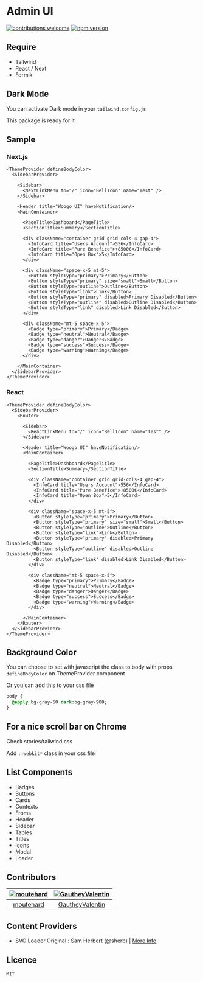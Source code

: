 # Admin UI
[![contributions welcome](https://img.shields.io/badge/contributions-welcome-brightgreen.svg?style=flat)](https://github.com/dwyl/esta/issues)
[![npm version](https://img.shields.io/npm/v/@woogo/admin-ui.svg?style=flat)](https://www.npmjs.com/package/@woogo/admin-ui)

## Require
 - Tailwind
 - React / Next
 - Formik

## Dark Mode

You can activate Dark mode in your ``tailwind.config.js``

This package is ready for it


## Sample

### Next.js
```tsx
<ThemeProvider defineBodyColor>
  <SidebarProvider>

    <Sidebar>
      <NextLinkMenu to="/" icon="BellIcon" name="Test" />
    </Sidebar>

    <Header title="Woogo UI" haveNotification/>
    <MainContainer>

      <PageTitle>Dashboard</PageTitle>
      <SectionTitle>Summary</SectionTitle>

      <div className="container grid grid-cols-4 gap-4">
        <InfoCard title="Users Account">556</InfoCard>
        <InfoCard title="Pure Benefice">+8500€</InfoCard>
        <InfoCard title="Open Box">5</InfoCard>
      </div>

      <div className="space-x-5 mt-5">
        <Button styleType="primary">Primary</Button>
        <Button styleType="primary" size="small">Small</Button>
        <Button styleType="outline">Outline</Button>
        <Button styleType="link">Link</Button>
        <Button styleType="primary" disabled>Primary Disabled</Button>
        <Button styleType="outline" disabled>Outline Disabled</Button>
        <Button styleType="link" disabled>Link Disabled</Button>
      </div>

      <div className="mt-5 space-x-5">
        <Badge type="primary">Primary</Badge>
        <Badge type="neutral">Neutral</Badge>
        <Badge type="danger">Danger</Badge>
        <Badge type="success">Success</Badge>
        <Badge type="warning">Warning</Badge>
      </div>

    </MainContainer>
  </SidebarProvider>
</ThemeProvider>
```

### React
```tsx
<ThemeProvider defineBodyColor>
  <SidebarProvider>
    <Router>

      <Sidebar>
        <ReactLinkMenu to="/" icon="BellIcon" name="Test" />
      </Sidebar>

      <Header title="Woogo UI" haveNotification/>
      <MainContainer>

        <PageTitle>Dashboard</PageTitle>
        <SectionTitle>Summary</SectionTitle>

        <div className="container grid grid-cols-4 gap-4">
          <InfoCard title="Users Account">556</InfoCard>
          <InfoCard title="Pure Benefice">+8500€</InfoCard>
          <InfoCard title="Open Box">5</InfoCard>
        </div>

        <div className="space-x-5 mt-5">
          <Button styleType="primary">Primary</Button>
          <Button styleType="primary" size="small">Small</Button>
          <Button styleType="outline">Outline</Button>
          <Button styleType="link">Link</Button>
          <Button styleType="primary" disabled>Primary Disabled</Button>
          <Button styleType="outline" disabled>Outline Disabled</Button>
          <Button styleType="link" disabled>Link Disabled</Button>
        </div>

        <div className="mt-5 space-x-5">
          <Badge type="primary">Primary</Badge>
          <Badge type="neutral">Neutral</Badge>
          <Badge type="danger">Danger</Badge>
          <Badge type="success">Success</Badge>
          <Badge type="warning">Warning</Badge>
        </div>

      </MainContainer>
    </Router>
  </SidebarProvider>
</ThemeProvider>
```

## Background Color

You can choose to set with javascript the class to body with props ``defineBodyColor`` on ThemeProvider component

Or you can add this to your css file
```sass
body {
  @apply bg-gray-50 dark:bg-gray-900;
}
```

## For a nice scroll bar on Chrome

Check stories/tailwind.css

Add ``::webkit*`` class in your css file 

## List Components
- Badges
- Buttons
- Cards
- Contexts
- Froms
- Header
- Sidebar
- Tables
- Titles
- Icons
- Modal
- Loader

## Contributors
[<img alt="moutehard" src="https://avatars.githubusercontent.com/u/862238?v=4&s=117 width=117">](https://github.com/moutehard) |[<img alt="GautheyValentin" src="https://avatars.githubusercontent.com/u/18257114?v=4&s=117 width=117">](https://github.com/GautheyValentin) |
:---:|:---:|
[moutehard](https://github.com/moutehard)|[GautheyValentin](https://github.com/GautheyValentin)|

## Content Providers

- SVG Loader Original : Sam Herbert (@sherb) | [More Info](http://goo.gl/7AJzbL)

## Licence

``MIT``